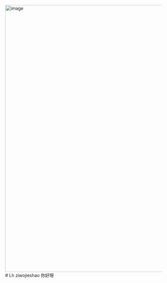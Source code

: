<img width="2360" height="856" alt="image" src="https://github.com/user-attachments/assets/e507e06e-4594-4f79-b4da-9355ec584885" /># Lh
ziwojieshao
你好呀
